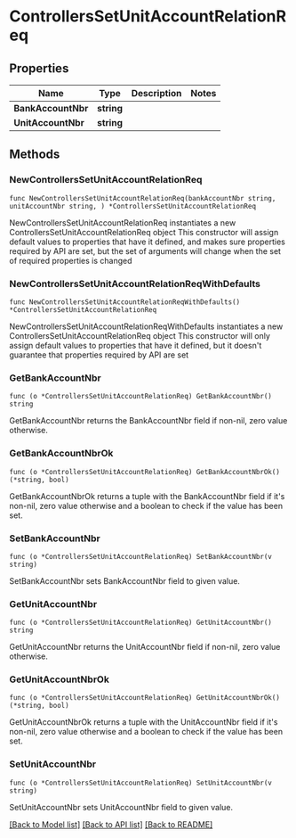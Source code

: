 # ControllersSetUnitAccountRelationReq

## Properties

Name | Type | Description | Notes
------------ | ------------- | ------------- | -------------
**BankAccountNbr** | **string** |  | 
**UnitAccountNbr** | **string** |  | 

## Methods

### NewControllersSetUnitAccountRelationReq

`func NewControllersSetUnitAccountRelationReq(bankAccountNbr string, unitAccountNbr string, ) *ControllersSetUnitAccountRelationReq`

NewControllersSetUnitAccountRelationReq instantiates a new ControllersSetUnitAccountRelationReq object
This constructor will assign default values to properties that have it defined,
and makes sure properties required by API are set, but the set of arguments
will change when the set of required properties is changed

### NewControllersSetUnitAccountRelationReqWithDefaults

`func NewControllersSetUnitAccountRelationReqWithDefaults() *ControllersSetUnitAccountRelationReq`

NewControllersSetUnitAccountRelationReqWithDefaults instantiates a new ControllersSetUnitAccountRelationReq object
This constructor will only assign default values to properties that have it defined,
but it doesn't guarantee that properties required by API are set

### GetBankAccountNbr

`func (o *ControllersSetUnitAccountRelationReq) GetBankAccountNbr() string`

GetBankAccountNbr returns the BankAccountNbr field if non-nil, zero value otherwise.

### GetBankAccountNbrOk

`func (o *ControllersSetUnitAccountRelationReq) GetBankAccountNbrOk() (*string, bool)`

GetBankAccountNbrOk returns a tuple with the BankAccountNbr field if it's non-nil, zero value otherwise
and a boolean to check if the value has been set.

### SetBankAccountNbr

`func (o *ControllersSetUnitAccountRelationReq) SetBankAccountNbr(v string)`

SetBankAccountNbr sets BankAccountNbr field to given value.


### GetUnitAccountNbr

`func (o *ControllersSetUnitAccountRelationReq) GetUnitAccountNbr() string`

GetUnitAccountNbr returns the UnitAccountNbr field if non-nil, zero value otherwise.

### GetUnitAccountNbrOk

`func (o *ControllersSetUnitAccountRelationReq) GetUnitAccountNbrOk() (*string, bool)`

GetUnitAccountNbrOk returns a tuple with the UnitAccountNbr field if it's non-nil, zero value otherwise
and a boolean to check if the value has been set.

### SetUnitAccountNbr

`func (o *ControllersSetUnitAccountRelationReq) SetUnitAccountNbr(v string)`

SetUnitAccountNbr sets UnitAccountNbr field to given value.



[[Back to Model list]](../README.md#documentation-for-models) [[Back to API list]](../README.md#documentation-for-api-endpoints) [[Back to README]](../README.md)


